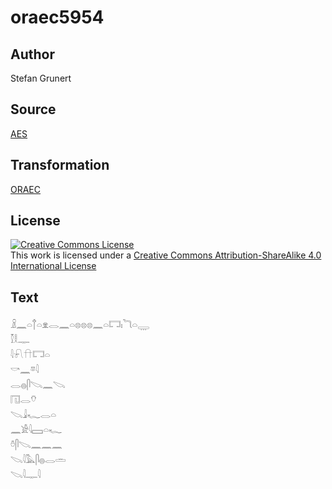 # oraec5954

## Author

Stefan Grunert

## Source

[AES](https://github.com/simondschweitzer/aes)

## Transformation

[ORAEC](https://oraec.github.io/)

## License

<a rel="license" href="http://creativecommons.org/licenses/by-sa/4.0/"><img alt="Creative Commons License" style="border-width:0" src="https://i.creativecommons.org/l/by-sa/4.0/88x31.png" /></a><br />This work is licensed under a <a rel="license" href="http://creativecommons.org/licenses/by-sa/4.0/">Creative Commons Attribution-ShareAlike 4.0 International License</a>

## Text

𓏎𓈖𓏏𓐩𓏏𓁷𓂋𓈖𓏏𓊖𓊖𓊖𓈖𓏏𓉐𓏤𓆓𓏏𓇾<br>
𓎿𓎛𓊃<br>
𓇋𓍯𓎅𓉐𓏏<br>
𓎡𓈖𓎼𓇋<br>
𓂋𓐍𓋴𓌫𓈖𓌫<br>
𓉔𓂋𓄣<br>
𓌫𓇍𓆑𓂋𓏏<br>
𓈖𓀀𓇋𓈙𓏏𓆑<br>
𓏊𓋴𓌫𓈖𓈖𓈖<br>
𓌫𓇋𓅓𓋴𓐍𓂋𓏛<br>
𓌫𓇋𓊃𓇋<br>
